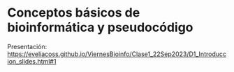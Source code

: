 # Conceptos básicos de bioinformática y pseudocódigo

Presentación: https://eveliacoss.github.io/ViernesBioinfo/Clase1_22Sep2023/D1_Introduccion_slides.html#1

